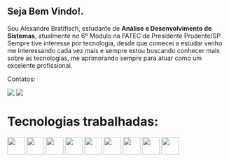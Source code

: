 ## Seja Bem Vindo!.
<p>Sou Alexandre Bratifisch, estudante de <b>Análise e Desenvolvimento de Sistemas</b>, atualmente no 6º Módulo na FATEC de Presidente Prudente/SP. Sempre tive interesse por tecnologia, desde que comecei a estudar venho me interessando cada vez mais e sempre estou buscando conhecer mais sobre as tecnologias, me aprimorando sempre para atuar como um excelente profissional.</p>

<p>Contatos:</p>
<a href="mailto:alexandrebratifisch@gmail.com" target="_blank" ><img src="https://img.shields.io/badge/Gmail-D14836?style=for-the-badge&logo=gmail&logoColor=white" target="_blank" ></a>
<a href="www.linkedin.com/in/alexandre-bratifisch/" target="_blank" ><img src="https://img.shields.io/badge/-LinkedIn-%230077B5?style=for-the-badge&logo=linkedin&logoColor=white" target="_blank" ></a> 

# Tecnologias trabalhadas:
<div>
<!-- ícone python -->
<img src="https://cdn.jsdelivr.net/gh/devicons/devicon@latest/icons/python/python-original.svg" height="40px" width="40px"/>
          
<!-- ícone C# -->
<img src="https://cdn.jsdelivr.net/gh/devicons/devicon@latest/icons/csharp/csharp-original.svg" height="40px" width="40px"/>
          
<!-- ícone PHP -->
<img src="https://cdn.jsdelivr.net/gh/devicons/devicon@latest/icons/php/php-original.svg" height="40px" width="40px" />
          
<!-- ícone HTML5 -->
<img src="https://cdn.jsdelivr.net/gh/devicons/devicon@latest/icons/html5/html5-original.svg" height="40px" width="40px" />
          
<!-- ícone CSS -->
<img src="https://cdn.jsdelivr.net/gh/devicons/devicon@latest/icons/css3/css3-original.svg" height="40px" width="40px" />

<!-- ícone JavaScript -->
<img src="https://cdn.jsdelivr.net/gh/devicons/devicon@latest/icons/javascript/javascript-original.svg" height="40px" width="40px" />
          
<!-- ícone REACT -->
<img src="https://cdn.jsdelivr.net/gh/devicons/devicon@latest/icons/react/react-original.svg" height="40px" width="40px" />

<!-- ícone MySQL -->
<img src="https://cdn.jsdelivr.net/gh/devicons/devicon@latest/icons/mysql/mysql-original.svg" height="40px" width="40px" />

<!-- ícone MongoDB -->
<img src="https://cdn.jsdelivr.net/gh/devicons/devicon@latest/icons/mongodb/mongodb-original.svg" height="40px" width="40px" />  
          
</div>
          
          
          
